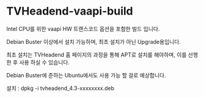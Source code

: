 # TVHeadend-vaapi-build
Intel CPU를 위한 vaapi HW 트랜스코드 옵션을 포함한 빌드 입니다.

Debian Buster 이상에서 설치 가능하며, 최초 설치가 아닌 Upgrade용입니다.

최초 설치는 TVHeadend 홈 페이지의 과정을 통해 APT로 설치를 해야하며, 이를 선행한 후 사용 하실 수 있습니다.

Debian Buster에 준하는 Ubuntu에서도 사용 가능 할 걸로 예상합니다.

설치 : dpkg -i tvheadend_4.3-xxxxxxxx.deb
